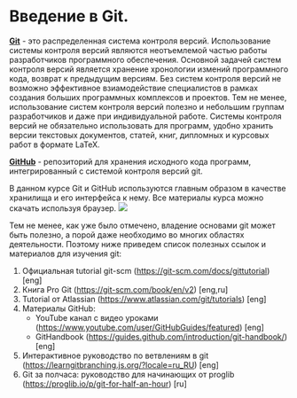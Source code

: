 # Введение в Git. 

[**Git**](https://git-scm.com/) - это распределенная система контроля версий. Использование системы контроля версий являются неотъемлемой частью 
работы разработчиков программного обеспечения. Основной задачей систем контроля версий является хранение хронологии измений программного кода, возврат
к предыдущим версиям. Без систем контроля версий не возможно эффективное взиамодействие специалистов в рамках создания больших программных комплексов и 
проектов. Тем не менее, использование систем контроля версий полезно и небольшим группам разработчиков и даже при индивидуальной работе. Системы контроля 
версий не обязательно использовать для программ, удобно хранить версии текстовых документов, статей, книг, дипломных и курсовых работ в формате LaTeX. 

[**GitHub**](https://github.com/) - репозиторий для хранения исходного кода программ, интегрированный с системой контроля версий git. 

В данном курсе Git и GitHub используются главным образом в качестве хранилища и его интерфейса к нему. 
Все материалы курса можно скачать используя браузер.
![](https://github.com/yakovenko-ivan/Mat_Model_for_Tech_Phys/blob/master/files/prepare/github_download.gif?raw=true)

Тем не менее, как уже было отмечено, владение основами git может быть полезно, а порой даже необходимо во многих областях деятельности.
Поэтому ниже приведем список полезных ссылок и материалов для изучения git:
1. Официальная tutorial git-scm (https://git-scm.com/docs/gittutorial) [eng]
2. Книга Pro Git (https://git-scm.com/book/en/v2) [eng,ru]
2. Tutorial от Atlassian (https://www.atlassian.com/git/tutorials) [eng]
3. Материалы GitHub:
    * YouTube канал с видео уроками (https://www.youtube.com/user/GitHubGuides/featured) [eng]
    * GitHandbook (https://guides.github.com/introduction/git-handbook/) [eng]   
4. Интерактивное руководство по ветвлениям в git (https://learngitbranching.js.org/?locale=ru_RU) [eng]
5. Git за полчаса: руководство для начинающих от proglib (https://proglib.io/p/git-for-half-an-hour) [ru]

